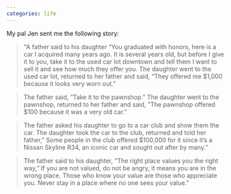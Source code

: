 ```yaml
---
categories: life
---
```


My pal Jen sent me the following story:

> "A father said to his daughter “You graduated with honors, here is a car I acquired many years ago. It is several years old, but before I give it to you, take it to the used car lot downtown and tell them I want to sell it and see how much they offer you. The daughter went to the used car lot, returned to her father and said, “They offered me $1,000 because it looks very worn out.” 

> The father said, ”Take it to the pawnshop.” The daughter went to the pawnshop, returned to her father and said, ”The pawnshop offered $100 because it was a very old car.” 

> The father asked his daughter to go to a car club and show them the car. The daughter took the car to the club, returned and told her father,” Some people in the club offered $100,000 for it since it’s a Nissan Skyline R34, an iconic car and sought out after by many.” 

> The father said to his daughter, ”The right place values you the right way,” If you are not valued, do not be angry, it means you are in the wrong place. Those who know your value are those who appreciate you. Never stay in a place where no one sees your value."